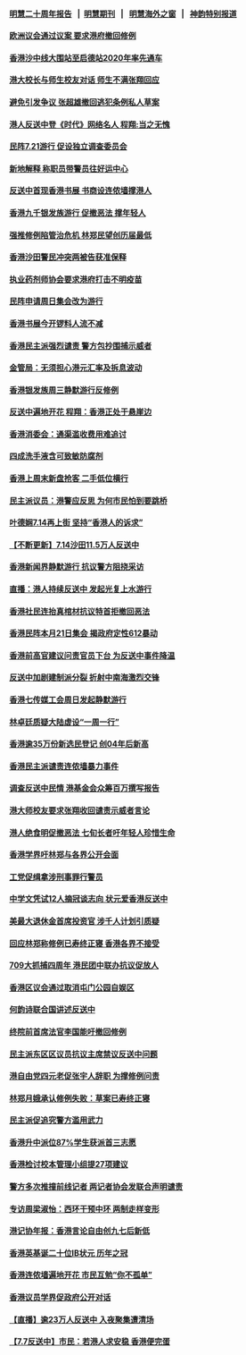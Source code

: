 #### [明慧二十周年报告](https://github.com/gfw-breaker/mh-reports/blob/master/README.md?t=07191042) &nbsp;&nbsp;|&nbsp;&nbsp;[明慧期刊](https://github.com/gfw-breaker/mh-qikan) &nbsp;&nbsp;|&nbsp;&nbsp; [明慧海外之窗](https://github.com/gfw-breaker/mh-news/blob/master/README.md?t=07191042) &nbsp;&nbsp;|&nbsp;&nbsp; [神韵特别报道](https://github.com/gfw-breaker/mh-news/blob/master/shenyun.md?t=07191042) 

#### [欧洲议会通过议案 要求港府撤回修例](../pages/nsc415/n11394258.md?t=07191042) 

#### [香港沙中线大围站至启德站2020年率先通车](../pages/nsc415/n11394268.md?t=07191042) 

#### [港大校长与师生校友对话 师生不满张翔回应](../pages/nsc415/n11394242.md?t=07191042) 

#### [避免引发争议 张超雄撤回逃犯条例私人草案](../pages/nsc415/n11394230.md?t=07191042) 

#### [港人反送中登《时代》网络名人 程翔:当之无愧](../pages/nsc415/n11391516.md?t=07191042) 

#### [民阵7.21游行 促设独立调查委员会](../pages/nsc415/n11391499.md?t=07191042) 

#### [新地解释 称职员带警员往好运中心](../pages/nsc415/n11391483.md?t=07191042) 

#### [反送中首现香港书展 书商设连侬墙撑港人](../pages/nsc415/n11391386.md?t=07191042) 

#### [香港九千银发族游行 促撤恶法 撑年轻人](../pages/nsc415/n11391448.md?t=07191042) 

#### [强推修例陷管治危机 林郑民望创历届最低](../pages/nsc415/n11389214.md?t=07191042) 

#### [香港沙田警民冲突两被告获准保释](../pages/nsc415/n11389321.md?t=07191042) 

#### [执业药剂师协会要求港府打击不明疫苗](../pages/nsc415/n11389313.md?t=07191042) 

#### [民阵申请周日集会改为游行](../pages/nsc415/n11389284.md?t=07191042) 

#### [香港书展今开锣料人流不减](../pages/nsc415/n11389281.md?t=07191042) 

#### [香港民主派强烈谴责 警方包抄围捕示威者](../pages/nsc415/n11386764.md?t=07191042) 

#### [金管局：无须担心港元汇率及拆息波动](../pages/nsc415/n11386838.md?t=07191042) 

#### [香港银发族周三静默游行反修例](../pages/nsc415/n11386834.md?t=07191042) 

#### [反送中遍地开花 程翔：香港正处于悬崖边](../pages/nsc415/n11386740.md?t=07191042) 

#### [香港消委会：通渠滥收费用难追讨](../pages/nsc415/n11386817.md?t=07191042) 

#### [四成洗手液含可致敏防腐剂](../pages/nsc415/n11386785.md?t=07191042) 

#### [香港上周末新盘抢客 二手低位横行](../pages/nsc415/n11384862.md?t=07191042) 

#### [民主派议员：港警应反思 为何市民怕到要跳桥](../pages/nsc415/n11383938.md?t=07191042) 

#### [叶德娴7.14再上街 坚持“香港人的诉求”](../pages/nsc415/n11383931.md?t=07191042) 

#### [【不断更新】7.14沙田11.5万人反送中](../pages/nsc415/n11383655.md?t=07191042) 

#### [香港新闻界静默游行 抗议警方阻挠采访](../pages/nsc415/n11383634.md?t=07191042) 

#### [直播：港人持续反送中 发起光复上水游行](../pages/nsc415/n11382577.md?t=07191042) 

#### [香港社民连抬真棺材抗议特首拒撤回恶法](../pages/nsc415/n11380988.md?t=07191042) 

#### [香港民阵本月21日集会 揭政府定性612暴动](../pages/nsc415/n11380922.md?t=07191042) 

#### [香港前高官建议问责官员下台 为反送中事件降温](../pages/nsc415/n11380909.md?t=07191042) 

#### [反送中加剧建制派分裂 折射中南海激烈交锋](../pages/nsc415/n11379563.md?t=07191042) 

#### [香港七传媒工会周日发起静默游行](../pages/nsc415/n11379663.md?t=07191042) 

#### [林卓廷质疑大陆虚设“一周一行”](../pages/nsc415/n11379636.md?t=07191042) 

#### [香港逾35万份新选民登记 创04年后新高](../pages/nsc415/n11379644.md?t=07191042) 

#### [香港民主派谴责连侬墙暴力事件](../pages/nsc415/n11379585.md?t=07191042) 

#### [调查反送中民情 港基金会众筹百万撰写报告](../pages/nsc415/n11377136.md?t=07191042) 

#### [港大师校友要求张翔收回谴责示威者言论](../pages/nsc415/n11377186.md?t=07191042) 

#### [港人绝食明促撤恶法 七旬长者吁年轻人珍惜生命](../pages/nsc415/n11377179.md?t=07191042) 

#### [香港学界吁林郑与各界公开会面](../pages/nsc415/n11377167.md?t=07191042) 

#### [工党促缉拿涉刑事罪行警员](../pages/nsc415/n11377168.md?t=07191042) 

#### [中学文凭试12人摘冠谈志向 状元爱香港反送中](../pages/nsc415/n11377080.md?t=07191042) 

#### [美最大退休金首席投资官 涉千人计划引质疑](../pages/nsc415/n11376171.md?t=07191042) 

#### [回应林郑称修例已寿终正寝 香港各界不接受](../pages/nsc415/n11375157.md?t=07191042) 

#### [709大抓捕四周年 港民团中联办抗议促放人](../pages/nsc415/n11375065.md?t=07191042) 

#### [香港区议会通过取消屯门公园自娱区](../pages/nsc415/n11375111.md?t=07191042) 

#### [何韵诗联合国讲述反送中](../pages/nsc415/n11375081.md?t=07191042) 

#### [终院前首席法官李国能吁撤回修例](../pages/nsc415/n11375068.md?t=07191042) 

#### [民主派东区区议员抗议主席禁议反送中问题](../pages/nsc415/n11375049.md?t=07191042) 

#### [港自由党四元老促张宇人辞职 为撑修例问责](../pages/nsc415/n11372820.md?t=07191042) 

#### [林郑月娥承认修例失败：草案已寿终正寝](../pages/nsc415/n11372907.md?t=07191042) 

#### [民主派促追究警方滥用武力](../pages/nsc415/n11372894.md?t=07191042) 

#### [香港升中派位87%学生获派首三志愿](../pages/nsc415/n11372883.md?t=07191042) 

#### [香港检讨校本管理小组提27项建议](../pages/nsc415/n11372871.md?t=07191042) 

#### [警方多次推撞前线记者 两记者协会发联合声明谴责](../pages/nsc415/n11372858.md?t=07191042) 

#### [专访周梁淑怡：西环干预中环 两制走样变形](../pages/nsc415/n11372846.md?t=07191042) 

#### [港记协年报：香港言论自由创九七后新低](../pages/nsc415/n11370692.md?t=07191042) 

#### [香港英基诞二十位IB状元 历年之冠](../pages/nsc415/n11370797.md?t=07191042) 

#### [香港连侬墙遍地开花 市民互勉“你不孤单”](../pages/nsc415/n11370718.md?t=07191042) 

#### [香港议员学界促政府公开对话](../pages/nsc415/n11370691.md?t=07191042) 

#### [【直播】逾23万人反送中 入夜聚集遭清场](../pages/nsc415/n11369475.md?t=07191042) 

#### [【7.7反送中】市民：若港人求安稳 香港便完蛋](../pages/nsc415/n11369855.md?t=07191042) 

